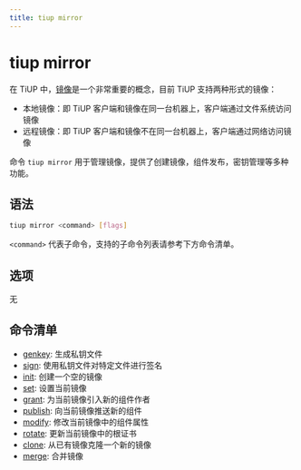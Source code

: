 ```yaml
---
title: tiup mirror
---
```


# tiup mirror

在 TiUP 中，[镜像](/tiup/tiup-mirror-reference.md)是一个非常重要的概念，目前 TiUP 支持两种形式的镜像：

- 本地镜像：即 TiUP 客户端和镜像在同一台机器上，客户端通过文件系统访问镜像
- 远程镜像：即 TiUP 客户端和镜像不在同一台机器上，客户端通过网络访问镜像

命令 `tiup mirror` 用于管理镜像，提供了创建镜像，组件发布，密钥管理等多种功能。

## 语法

```sh
tiup mirror <command> [flags]
```

`<command>` 代表子命令，支持的子命令列表请参考下方命令清单。

## 选项

无

## 命令清单

- [genkey](/tiup/tiup-command-mirror-genkey.md): 生成私钥文件
- [sign](/tiup/tiup-command-mirror-sign.md): 使用私钥文件对特定文件进行签名
- [init](/tiup/tiup-command-mirror-init.md): 创建一个空的镜像
- [set](/tiup/tiup-command-mirror-set.md): 设置当前镜像
- [grant](/tiup/tiup-command-mirror-grant.md): 为当前镜像引入新的组件作者
- [publish](/tiup/tiup-command-mirror-publish.md): 向当前镜像推送新的组件
- [modify](/tiup/tiup-command-mirror-modify.md): 修改当前镜像中的组件属性
- [rotate](/tiup/tiup-command-mirror-rotate.md): 更新当前镜像中的根证书
- [clone](/tiup/tiup-command-mirror-rotate.md): 从已有镜像克隆一个新的镜像
- [merge](/tiup/tiup-command-mirror-merge.md): 合并镜像